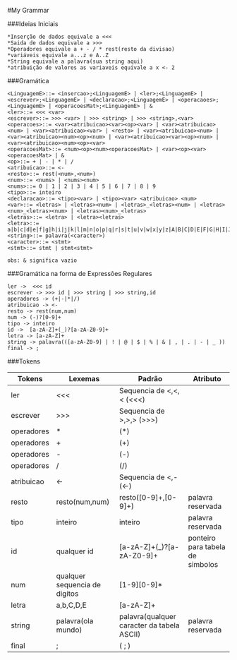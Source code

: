 #My Grammar

###Ideias Iniciais
    
    *Inserção de dados equivale a <<<
    *Saida de dados equivale a >>>
    *Operadores equivale a + - / * rest(resto da divisao)
    *variáveis equivale a...z e A..Z
    *String equivale a palavra(sua string aqui)
    *atribuição de valores as variaveis equivale a x <- 2
    
###Gramática 

    <LinguagemE>::= <insercao>;<LinguagemE> | <ler>;<LinguagemE> | <escrever>;<LinguagemE> | <declaracao>;<LinguagemE> | <operacaoes>;<LinguagemE> | <operacoesMat>;<LinguagemE> | &
    <ler>::= <<< <var>   
    <escrever>::= >>> <var> | >>> <string> | >>> <string>,<var>
    <operacoes>::= <var><atribuicao><var><op><var> | <var><atribuicao><num> | <var><atribuicao><var> | <resto> | <var><atribuicao><num> | <var><atribuicao><num><op><num> | <var><atribuicao><var><op><num> | <var><atribuicao><num><op><var> 
    <operacoesMat>::= <num><op><num><operacoesMat> | <var><op><var><operacoesMat> | &
    <op>::= + | - | * | /
    <atribuicao>::= <-
    <resto>::= rest(<num>,<num>)
    <num>::= <nums> | <nums><num>
    <nums>::= 0 | 1 | 2 | 3 | 4 | 5 | 6 | 7 | 8 | 9
    <tipo>::= inteiro 
    <declaracao>::= <tipo><var> | <tipo><var> <atribuicao> <num>
    <var>::= <letras> | <letras><num> | <letras>_<letras><num> | <letras><num>_<letras><num> | <letras><num>_<letras> 
    <letras>::= <letra> | <letra><letras>
    <letra>::= a|b|c|d|e|f|g|h|i|j|k|l|m|n|o|p|q|r|s|t|u|v|w|x|y|z|A|B|C|D|E|F|G|H|I|J|K|L|M|N|O|P|Q|R|S|T|U|V|W|X|Y|Z 
    <string>::= palavra(<caracter>)
    <caracter>::= <stmt>
    <stmt>::= stmt | stmt<stmt>
    
    obs: & significa vazio
   
    
###Gramática na forma de Expressões Regulares

    ler ->  <<< id  
    escrever -> >>> id | >>> string | >>> string,id
    operadores -> (+|-|*|/) 
    atribuicao -> <-
    resto -> rest(num,num)
    num -> (-)?[0-9]+
    tipo -> inteiro 
    id ->  [a-zA-Z]+(_)?[a-zA-Z0-9]+
    letra -> [a-zA-Z]+
    string -> palavra(([a-zA-Z0-9] | ! | @ | $ | % | & | , | . | - | _ ))
    final -> ;
    
###Tokens
    

| Tokens      | Lexemas                     |     Padrão                                | Atributo                       |
|-------------|-----------------------------|-------------------------------------------|--------------------------------|
|   ler       |  <<<                        | Sequencia de <,<,<  (<<<)                 |                                |
| escrever    |  >>>                        | Sequencia de >,>,>  (>>>)                 |                                |
| operadores  |    *                        |        (*)                                |                                |
| operadores  |    +                        |        (+)                                |                                |
| operadores  |    -                        |        (-)                                |                                |
| operadores  |    /                        |        (/)                                |                                |
| atribuicao  |   <-                        |Sequencia de <,- (<-)                      |                                |
| resto       |resto(num,num)               |resto([0-9]+,[0-9]+)                       | palavra reservada              |
| tipo        |inteiro                      |      inteiro                              | palavra reservada              |
| id          |qualquer id                  | [a-zA-Z]+(_)?[a-zA-Z0-9]+                 |ponteiro para tabela de simbolos|
| num         |qualquer sequencia de digitos| [1-9][0-9]*                               |                                |
| letra       |a,b,C,D,E                    | [a-zA-Z]+                                 |                                | 
| string      |palavra(ola mundo)           | palavra(qualquer caracter da tabela ASCII)| palavra reservada              | 
|final        |;                            |  ( ; )                                    |                                | 
    

